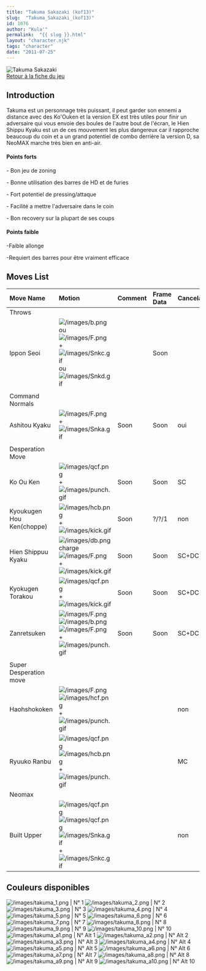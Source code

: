 ```yaml
---
title: "Takuma Sakazaki (kof13)"
slug:  "Takuma_Sakazaki_(kof13)"
id: 1076
author: "Kula'"
permalink:  "{{ slug }}.html"
layout: "character.njk"
tags: "character"
date: "2011-07-25"
---
```


![Takuma Sakazaki](/images/Takumakof13.gif "Takuma Sakazaki")  
[Retour à la fiche du
jeu](http://basgrospoing.fr/wiki/index.php?title=The_King_of_Fighters_XIII)

## Introduction

Takuma est un personnage très puissant, il peut garder son ennemi a
distance avec des Ko'Ouken et la version EX est très utiles pour finir
un adversaire qui vous envoie des boules de l'autre bout de l'écran, le
Hien Shippu Kyaku est un de ces mouvement les plus dangereux car il
rapproche beaucoup du coin et a un grand potentiel de combo derrière la
version D, sa NeoMAX marche très bien en anti-air.

#### Points forts

\- Bon jeu de zoning

\- Bonne utilisation des barres de HD et de furies

\- Fort potentiel de pressing/attaque

\- Facilité a mettre l'adversaire dans le coin

\- Bon recovery sur la plupart de ses coups

#### Points faible

-Faible allonge

-Requiert des barres pour être vraiment efficace

## Moves List

| Move Name                 | Motion                                                                                                                                                          | Comment | Frame Data | Cancelable | Damage LOW/HIGH/EX |
|:--------------------------|:----------------------------------------------------------------------------------------------------------------------------------------------------------------|:--------|:-----------|:-----------|:-------------------|
| Throws                    |                                                                                                                                                                 |         |            |            |                    |
| Ippon Seoi                | ![](/images/b.png "/images/b.png") ou ![](/images/F.png "/images/F.png") + ![](/images/Snkc.gif "/images/Snkc.gif") ou ![](/images/Snkd.gif "/images/Snkd.gif") |         | Soon       |            | 100                |
|                           |                                                                                                                                                                 |         |            |            |                    |
| Command Normals           |                                                                                                                                                                 |         |            |            |                    |
| Ashitou Kyaku             | ![](/images/F.png "/images/F.png") + ![](/images/Snka.gif "/images/Snka.gif")                                                                                   | Soon    | Soon       | oui        | 50                 |
|                           |                                                                                                                                                                 |         |            |            |                    |
| Desperation Move          |                                                                                                                                                                 |         |            |            |                    |
| Ko Ou Ken                 | ![](/images/qcf.png "/images/qcf.png") + ![](/images/punch.gif "/images/punch.gif")                                                                             | Soon    | Soon       | SC         | 60/120             |
| Kyoukugen Hou Ken(choppe) | ![](/images/hcb.png "/images/hcb.png") + ![](/images/kick.gif "/images/kick.gif")                                                                               | Soon    | ?/?/1      | non        | 0                  |
| Hien Shippuu Kyaku        | ![](/images/db.png "/images/db.png")charge ![](/images/F.png "/images/F.png") + ![](/images/kick.gif "/images/kick.gif")                                        | Soon    | Soon       | SC+DC(B)   | 70/50+70/60+80     |
| Kyokugen Torakou          | ![](/images/qcf.png "/images/qcf.png") + ![](/images/kick.gif "/images/kick.gif")                                                                               | Soon    | Soon       | SC+DC      | 70/80/140          |
| Zanretsuken               | ![](/images/F.png "/images/F.png")![](/images/b.png "/images/b.png")![](/images/F.png "/images/F.png") +![](/images/punch.gif "/images/punch.gif")              | Soon    | Soon       | SC+DC      | 0+20x6/0+18x14     |
|                           |                                                                                                                                                                 |         |            |            |                    |
| Super Desperation move    |                                                                                                                                                                 |         |            |            |                    |
| Haohshokoken              | ![](/images/F.png "/images/F.png") ![](/images/hcf.png "/images/hcf.png") + ![](/images/punch.gif "/images/punch.gif")                                          |         |            | non        | 200/120x3          |
| Ryuuko Ranbu              | ![](/images/qcf.png "/images/qcf.png") ![](/images/hcb.png "/images/hcb.png") +![](/images/punch.gif "/images/punch.gif")                                       |         |            | MC         | 0+10x11+30+100     |
| Neomax                    |                                                                                                                                                                 |         |            |            |                    |
| Built Upper               | ![](/images/qcf.png "/images/qcf.png")![](/images/qcf.png "/images/qcf.png") ![](/images/Snka.gif "/images/Snka.gif")+![](/images/Snkc.gif "/images/Snkc.gif")  |         |            | non        | 0+450              |

## Couleurs disponibles

![](/images/takuma_1.png "/images/takuma_1.png") \| N° 1
![](/images/takuma_2.png "/images/takuma_2.png") \| N° 2
![](/images/takuma_3.png "/images/takuma_3.png") \| N° 3
![](/images/takuma_4.png "/images/takuma_4.png") \| N° 4
![](/images/takuma_5.png "/images/takuma_5.png") \| N° 5
![](/images/takuma_6.png "/images/takuma_6.png") \| N° 6
![](/images/takuma_7.png "/images/takuma_7.png") \| N° 7
![](/images/takuma_8.png "/images/takuma_8.png") \| N° 8
![](/images/takuma_9.png "/images/takuma_9.png") \| N° 9
![](/images/takuma_10.png "/images/takuma_10.png") \| N° 10
![](/images/takuma_a1.png "/images/takuma_a1.png") \| N° Alt 1
![](/images/takuma_a2.png "/images/takuma_a2.png") \| N° Alt 2
![](/images/takuma_a3.png "/images/takuma_a3.png") \| N° Alt 3
![](/images/takuma_a4.png "/images/takuma_a4.png") \| N° Alt 4
![](/images/takuma_a5.png "/images/takuma_a5.png") \| N° Alt 5
![](/images/takuma_a6.png "/images/takuma_a6.png") \| N° Alt 6
![](/images/takuma_a7.png "/images/takuma_a7.png") \| N° Alt 7
![](/images/takuma_a8.png "/images/takuma_a8.png") \| N° Alt 8
![](/images/takuma_a9.png "/images/takuma_a9.png") \| N° Alt 9
![](/images/takuma_a10.png "/images/takuma_a10.png") \| N° Alt 10
